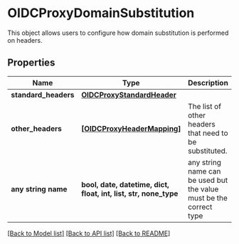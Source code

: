 # OIDCProxyDomainSubstitution

This object allows users to configure how domain substitution is performed on headers. 

## Properties
Name | Type | Description | Notes
------------ | ------------- | ------------- | -------------
**standard_headers** | [**OIDCProxyStandardHeader**](OIDCProxyStandardHeader.md) |  | [optional] 
**other_headers** | [**[OIDCProxyHeaderMapping]**](OIDCProxyHeaderMapping.md) | The list of other headers that need to be substituted. | [optional] 
**any string name** | **bool, date, datetime, dict, float, int, list, str, none_type** | any string name can be used but the value must be the correct type | [optional]

[[Back to Model list]](../README.md#documentation-for-models) [[Back to API list]](../README.md#documentation-for-api-endpoints) [[Back to README]](../README.md)


